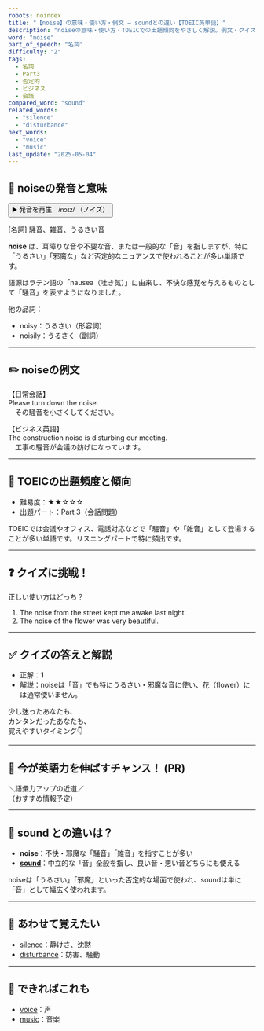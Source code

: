 ```yaml
---
robots: noindex
title: "【noise】の意味・使い方・例文 ― soundとの違い【TOEIC英単語】"
description: "noiseの意味・使い方・TOEICでの出題傾向をやさしく解説。例文・クイズ付きでsoundとの違いもわかりやすく学べます。"
word: "noise"
part_of_speech: "名詞"
difficulty: "2"
tags:
  - 名詞
  - Part3
  - 否定的
  - ビジネス
  - 会議
compared_word: "sound"
related_words:
  - "silence"
  - "disturbance"
next_words:
  - "voice"
  - "music"
last_update: "2025-05-04"
---
```


## 🔰 noiseの発音と意味

<button class="play-audio" onclick="playTTS('noise')">
  <span class="play-audio-main">
    ▶️ 発音を再生　/nɔɪz/
  </span>
  <span class="play-audio-sub">
    （ノイズ）
  </span>
</button>

[名詞] 騒音、雑音、うるさい音

**noise** は、耳障りな音や不要な音、または一般的な「音」を指しますが、特に「うるさい」「邪魔な」など否定的なニュアンスで使われることが多い単語です。

語源はラテン語の「nausea（吐き気）」に由来し、不快な感覚を与えるものとして「騒音」を表すようになりました。

他の品詞：  
- noisy：うるさい（形容詞）
- noisily：うるさく（副詞）

---

## ✏️ noiseの例文

【日常会話】  
Please turn down the noise.  
　その騒音を小さくしてください。

【ビジネス英語】  
The construction noise is disturbing our meeting.  
　工事の騒音が会議の妨げになっています。

---

## 🎯 TOEICの出題頻度と傾向

- 難易度：★★☆☆☆
- 出題パート：Part 3（会話問題）

TOEICでは会議やオフィス、電話対応などで「騒音」や「雑音」として登場することが多い単語です。リスニングパートで特に頻出です。

---

## ❓ クイズに挑戦！

正しい使い方はどっち？

1. The noise from the street kept me awake last night.  
2. The noise of the flower was very beautiful.

---

## ✅ クイズの答えと解説

- 正解：**1**
- 解説：noiseは「音」でも特にうるさい・邪魔な音に使い、花（flower）には通常使いません。

少し迷ったあなたも、  
カンタンだったあなたも、  
覚えやすいタイミング👇️

---

## 🚀 今が英語力を伸ばすチャンス！ (PR)

<div class="info-center">
＼語彙力アップの近道／<br>  
（おすすめ情報予定）
</div>

---

## 🤔  sound との違いは？

- **noise**：不快・邪魔な「騒音」「雑音」を指すことが多い
- **[sound](/sound)**：中立的な「音」全般を指し、良い音・悪い音どちらにも使える

noiseは「うるさい」「邪魔」といった否定的な場面で使われ、soundは単に「音」として幅広く使われます。

---

## 🧩 あわせて覚えたい

- [silence](/silence)：静けさ、沈黙
- [disturbance](/disturbance)：妨害、騒動

---

## 📖 できればこれも

- [voice](/voice)：声
- [music](/music)：音楽

<!-- cvid: aid31_bid48 -->
